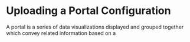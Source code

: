 # Uploading a Portal Configuration

A portal is a series of data visualizations displayed and grouped together which convey related information based on a

